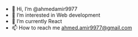 - 👋 Hi, I’m @ahmedamir9977
- 👀 I’m interested in Web development
- 🌱 I’m currently React
- 📫 How to reach me ahmed.amir9977@gmail.com

<!---
ahmedamir9977/ahmedamir9977 is a ✨ special ✨ repository because its `README.md` (this file) appears on your GitHub profile.
You can click the Preview link to take a look at your changes.
--->
